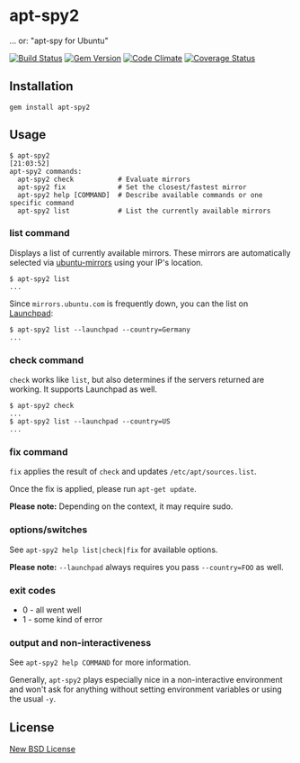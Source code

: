 # apt-spy2

… or: "apt-spy for Ubuntu"

[![Build Status](https://travis-ci.org/lagged/apt-spy2.png?branch=master)](https://travis-ci.org/lagged/apt-spy2)
[![Gem Version](https://badge.fury.io/rb/apt-spy2.png)](http://badge.fury.io/rb/apt-spy2)
[![Code Climate](https://codeclimate.com/github/lagged/apt-spy2.png)](https://codeclimate.com/github/lagged/apt-spy2)
[![Coverage Status](https://coveralls.io/repos/lagged/apt-spy2/badge.png)](https://coveralls.io/r/lagged/apt-spy2)


## Installation

```
gem install apt-spy2
```

## Usage

```
$ apt-spy2                                                                                                                                                         [21:03:52]
apt-spy2 commands:
  apt-spy2 check           # Evaluate mirrors
  apt-spy2 fix             # Set the closest/fastest mirror
  apt-spy2 help [COMMAND]  # Describe available commands or one specific command
  apt-spy2 list            # List the currently available mirrors
```

### list command

Displays a list of currently available mirrors. These mirrors are automatically selected via
[ubuntu-mirrors](http://mirrors.ubuntu.com) using your IP's location.

```
$ apt-spy2 list
...
```

Since `mirrors.ubuntu.com` is frequently down, you can the list on [Launchpad](launchpad.net/ubuntu/+archivemirrors):

```
$ apt-spy2 list --launchpad --country=Germany
...
```

### check command

`check` works like `list`, but also determines if the servers returned are working. It supports Launchpad as well.

```
$ apt-spy2 check
...
$ apt-spy2 list --launchpad --country=US
...
```

### fix command

`fix` applies the result of `check` and updates `/etc/apt/sources.list`.

Once the fix is applied, please run `apt-get update`.

**Please note:** Depending on the context, it may require sudo.

### options/switches

See `apt-spy2 help list|check|fix` for available options.

**Please note:** `--launchpad` always requires you pass `--country=FOO` as well.

### exit codes

 * 0 - all went well
 * 1 - some kind of error

### output and non-interactiveness

See `apt-spy2 help COMMAND` for more information.

Generally, `apt-spy2` plays especially nice in a non-interactive environment and won't ask for anything without setting environment variables or using the usual `-y`.

## License

[New BSD License](http://opensource.org/licenses/BSD-2-Clause)

